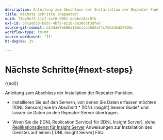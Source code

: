 ```yaml
---
description: Anleitung zum Abschluss der Installation der Repeater-Funktion.
title: Nächste Schritte (Repeater)
uuid: 74ac9ef3-11c2-4af0-9901-edbbcc8ac0fb
exl-id: b7caeb55-bd8c-4bf3-8216-3a30c8f3dfed
source-git-commit: b1dda69a606a16dccca30d2a74c7e63dbd27936c
workflow-type: tm+mt
source-wordcount: '71'
ht-degree: 2%

---
```


# Nächste Schritte{#next-steps}

{{eol}}

Anleitung zum Abschluss der Installation der Repeater-Funktion.

* Installieren Sie auf den Servern, von denen Sie Daten erfassen möchten [!DNL Sensors] wie im Abschnitt * [!DNL Insight] Sensor Guide* und lassen sie Daten an den Repeater-Server übertragen.

* Wenn Sie die [!DNL Replication Service] für [!DNL Insight Server], siehe [Replikationsdienst für Insight Server](../../../../home/c-inst-svr/c-ins-svr-rep-svc/c-ins-svr-rep-svc.md#concept-926e654e80d943a0b6ac44a82a510d92) Anweisungen zur Installation des Dienstes auf einem [!DNL Insight Server] FSU.

